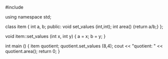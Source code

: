#include <iostream>

using namespace std;

class item {
    int a, b;
  public:
    void set_values (int,int);
    int area() {return a/b;}
};

void item::set_values (int x, int y) {
  a = x;
  b = y;
}

int main () {
  item quotient;
  quotient.set_values (8,4);
  cout << "quotient: " << quotient.area();
  return 0;
}
